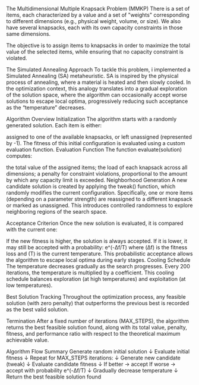 The Multidimensional Multiple Knapsack Problem (MMKP)
There is a set of items, each characterized by a value and a set of "weights" corresponding to different dimensions (e.g., physical weight, volume, or size). We also have several knapsacks, each with its own capacity constraints in those same dimensions.

The objective is to assign items to knapsacks in order to maximize the total value of the selected items, while ensuring that no capacity constraint is violated.

The Simulated Annealing Approach
To tackle this problem, i implemented a Simulated Annealing (SA) metaheuristic. SA is inspired by the physical process of annealing, where a material is heated and then slowly cooled. In the optimization context, this analogy translates into a gradual exploration of the solution space, where the algorithm can occasionally accept worse solutions to escape local optima, progressively reducing such acceptance as the “temperature” decreases.

Algorithm Overview
Initialization The algorithm starts with a randomly generated solution. Each item is either:

assigned to one of the available knapsacks, or
left unassigned (represented by -1). The fitness of this initial configuration is evaluated using a custom evaluation function.
Evaluation Function The function evaluate(solution) computes:

the total value of the assigned items;
the load of each knapsack across all dimensions;
a penalty for constraint violations, proportional to the amount by which any capacity limit is exceeded.
Neighborhood Generation A new candidate solution is created by applying the tweak() function, which randomly modifies the current configuration. Specifically, one or more items (depending on a parameter strength) are reassigned to a different knapsack or marked as unassigned. This introduces controlled randomness to explore neighboring regions of the search space.

Acceptance Criterion Once the new solution is evaluated, it is compared with the current one:

If the new fitness is higher, the solution is always accepted.
If it is lower, it may still be accepted with a probability: e^(-Δf/T) where (Δf) is the fitness loss and (T) is the current temperature. This probabilistic acceptance allows the algorithm to escape local optima during early stages.
Cooling Schedule The temperature decreases gradually as the search progresses. Every 200 iterations, the temperature is multiplied by a coefficient. This cooling schedule balances exploration (at high temperatures) and exploitation (at low temperatures).

Best Solution Tracking Throughout the optimization process, any feasible solution (with zero penalty) that outperforms the previous best is recorded as the best valid solution.

Termination After a fixed number of iterations (MAX_STEPS), the algorithm returns the best feasible solution found, along with its total value, penalty, fitness, and performance ratio with respect to the theoretical maximum achievable value.

Algorithm Flow Summary
Generate random initial solution
↓
Evaluate initial fitness
↓
Repeat for MAX_STEPS iterations:
    ↓
    Generate new candidate (tweak)
    ↓
    Evaluate candidate fitness
    ↓
    If better → accept
    If worse → accept with probability e^(-Δf/T)
    ↓
    Gradually decrease temperature
↓
Return the best feasible solution found
